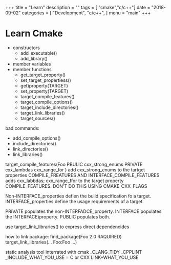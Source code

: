 +++
title = "Learn"
description = ""
tags = [
    "cmake","c/c++"]
date = "2018-09-02"
categories = [
    "Development",
    "c/c++",
]
menu = "main"
+++
# Learn Cmake 

- constructors
    - add_executable()
    - add_library()
- member variables
- member functions
    - get_target_property()
    - set_target_propertiess()
    - get)property(TARGET)
    - set_property(TARGET)
    - target_compile_features()
    - target_compile_options()
    - target_include_directories()
    - target_link_libraries()
    - target_sources()

bad commands:

- add_compile_options()
- include_directories()
- link_directories()
- link_libraries()

target_compile_features(Foo
PBULIC 
    cxx_strong_enums
PRIVATE
    cxx_lambdas
    cxx_range_for
)
add cxx_strong_enums to the tartget properties
 COMPILE_FREATURES AND INTERFACE_COMPILE_FEATURES
 adds cxx_labbdas; cxx_range_ffor to the target property COMPILE_FEATURES.
 DON'T DO THIS USING CMAKE_CXX_FLAGS

 Non-INTERFACE_properties defien the build specification fo a target.
 INTERFACE_properties define the usage requirements of a target.

PRIVATE populates the non-INTERFADCE_property.
INTERFACE populates the INTERFACE)property.
PUBLIC populates both.


use target_link_libraries() to express direct dependencides




how to link package:
find_package(Foo 2.0 RAQUIRED)
target_link_libraries(... Foo:Foo ...)



static analysis tool interrated with cmak
<lang>_CLANG_TIDY
<lang>_CPPLINT
<lang>_INCLUDE_WHAT_YOU_USE
<lang> = C or CXX
LINK+WHAT_YOU_USE




